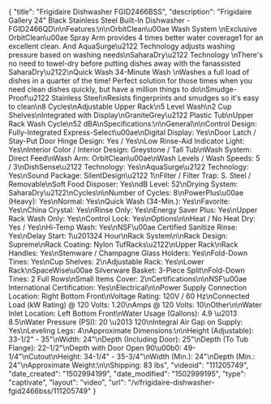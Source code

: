 {
    "title": "Frigidaire Dishwasher FGID2466BSS",
    "description": "Frigidaire Gallery 24\" Black Stainless Steel Built-In Dishwasher - FGID2466QD\n\nFeatures:\n\nOrbitClean\u00ae Wash System \nExclusive OrbitClean\u00ae Spray Arm provides 4 times better water coverage1 for an excellent clean. And AquaSurge\u2122 Technology adjusts washing pressure based on washing needs\nSaharaDry\u2122 Technology \nThere's no need to towel-dry before putting dishes away with the fanassisted SaharaDry\u2122\nQuick Wash 34-Minute Wash \nWashes a full load of dishes in a quarter of the time! Perfect solution for those times when you need clean dishes quickly, but have a million things to do\nSmudge-Proof\u2122 Stainless Steel\nResists fingerprints and smudges so it's easy to clean\n8 Cycles\nAdjustable Upper Rack\n5 Level Wash\n2 Cup Shelves\nIntegrated with Display\nGraniteGrey\u2122 Plastic Tub\nUpper Rack Wash Cycle\n52 dBA\nSpecifications:\n\nGeneral\n\nControl Design: Fully-Integrated Express-Select\u00ae\nDigital Display: Yes\nDoor Latch \/ Stay-Put Door Hinge Design: Yes \/ Yes\nLow Rinse-Aid Indicator Light: Yes\nInterior Color \/ Interior Design: Greystone \/ Tall Tub\nWash System: Direct Feed\nWash Arm: OrbitClean\u00ae\nWash Levels \/ Wash Speeds: 5 \/ 3\nDishSense\u2122 Technology: Yes\nAquaSurge\u2122 Technology: Yes\nSound Package: SilentDesign\u2122 1\nFilter \/ Filter Trap: S. Steel \/ Removable\nSoft Food Disposer: Yes\ndB Level: 52\nDrying System: SaharaDry\u2122\nCycles\n\nNumber of Cycles: 8\nPowerPlus\u00ae (Heavy): Yes\nNormal: Yes\nQuick Wash (34-Min.): Yes\nFavorite: Yes\nChina Crystal: Yes\nRinse Only: Yes\nEnergy Saver Plus: Yes\nUpper Rack Wash Only: Yes\nControl Lock: Yes\nOptions\n\nHeat \/ No Heat Dry: Yes \/ Yes\nHi-Temp Wash: Yes\nNSF\u00ae Certified Sanitize Rinse: Yes\nDelay Start: 1\u201324 Hour\nRack System\n\nRack Design: Supreme\nRack Coating: Nylon TufRacks\u2122\nUpper Rack\nRack Handles: Yes\nStemware \/ Champagne Glass Holders: Yes\nFold-Down Tines: Yes\nCup Shelves: 2\nAdjustable Rack: Yes\nLower Rack\nSpaceWise\u00ae Silverware Basket: 3-Piece Split\nFold-Down Tines: 2 Full Rows\nSmall Items Cover: 2\nCertifications\n\nNSF\u00ae International Certification: Yes\nElectrical\n\nPower Supply Connection Location: Right Bottom Front\nVoltage Rating: 120V \/ 60 Hz\nConnected Load (kW Rating) @ 120 Volts: 1.20\nAmps @ 120 Volts: 10\nOther\n\nWater Inlet Location: Left Bottom Front\nWater Usage (Gallons): 4.9 \u2013 8.5\nWater Pressure (PSI): 20 \u2013 120\nIntegral Air Gap on Supply: Yes\nLeveling Legs: 4\nApproximate Dimensions:\n\nHeight (Adjustable): 33-1\/2\" - 35\"\nWidth: 24\"\nDepth (Including Door): 25\"\nDepth (To Tub Flange): 22-1\/2\"\nDepth with Door Open 90\u00b0: 49-1\/4\"\nCutout\nHeight: 34-1\/4\" - 35-3\/4\"\nWidth (Min.): 24\"\nDepth (Min.: 24\"\nApproximate Weight:\n\nShipping: 83 lbs",
    "videoid": "111205749",
    "date_created": "1502994199",
    "date_modified": "1502999195",
    "type": "captivate",
    "layout": "video",
    "url": "\/v\/frigidaire-dishwasher-fgid2466bss\/111205749"
}